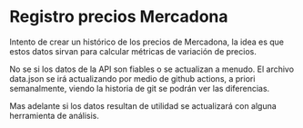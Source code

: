 # Registro precios Mercadona

Intento de crear un histórico de los precios de Mercadona, la idea es que estos datos sirvan para calcular métricas de variación de precios.

No se si los datos de la API son fiables o se actualizan a menudo.
El archivo data.json se irá actualizando por medio de github actions, a priori semanalmente, viendo la historia de git se podrán ver las diferencias.

Mas adelante si los datos resultan de utilidad se actualizará con alguna herramienta de análisis.
